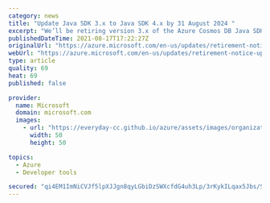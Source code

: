 ```yaml
---
category: news
title: "Update Java SDK 3.x to Java SDK 4.x by 31 August 2024 "
excerpt: "We’ll be retiring version 3.x of the Azure Cosmos DB Java SDK on 31 August 2024."
publishedDateTime: 2021-08-17T17:22:27Z
originalUrl: "https://azure.microsoft.com/en-us/updates/retirement-notice-update-java-sdk-3x-to-java-sdk-4x-by-31-august-2024/"
webUrl: "https://azure.microsoft.com/en-us/updates/retirement-notice-update-java-sdk-3x-to-java-sdk-4x-by-31-august-2024/"
type: article
quality: 69
heat: 69
published: false

provider:
  name: Microsoft
  domain: microsoft.com
  images:
    - url: "https://everyday-cc.github.io/azure/assets/images/organizations/microsoft.com-50x50.jpg"
      width: 50
      height: 50

topics:
  - Azure
  - Developer tools

secured: "qi4EM1ImNiCVJf5lpXJJgn8qyLGbiDzSWXcfdG4uh3Lp/3rKykILqax5Jbs/SfZCj2QmWngM+POm75Eu7vI2PwE7Df1rDgjWJLW94SUQIW5sSnjL5NH2w/kzGGDPBpdb9zmcIX5lkKXDKspHi2EEIuYV02j3BW7vf/fdgFcu2QeyECyG6eRKNeN6DKJxqbvDr1pshUIwoCKiZqQ6dp82AtEoJyPGNDLtesonUXDT4JK7iMmgZSz3E0WgIoQDz3JjFI0OCCzST2XuHQKMrSSXA5nEzYVu1qkfleSXUhd4Hy8BEl71WPN4MH6qyhLhVXwQiNXJGzmD6z0hL6kGBPJmllYyNYJMLw+IhlvPUQBqYKU=;Z1lcOHsa+3rz12W/Jgrf7Q=="
---
```


